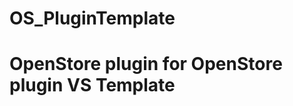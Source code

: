 # OS_PluginTemplate

OpenStore plugin for OpenStore plugin VS Template
=================================================


